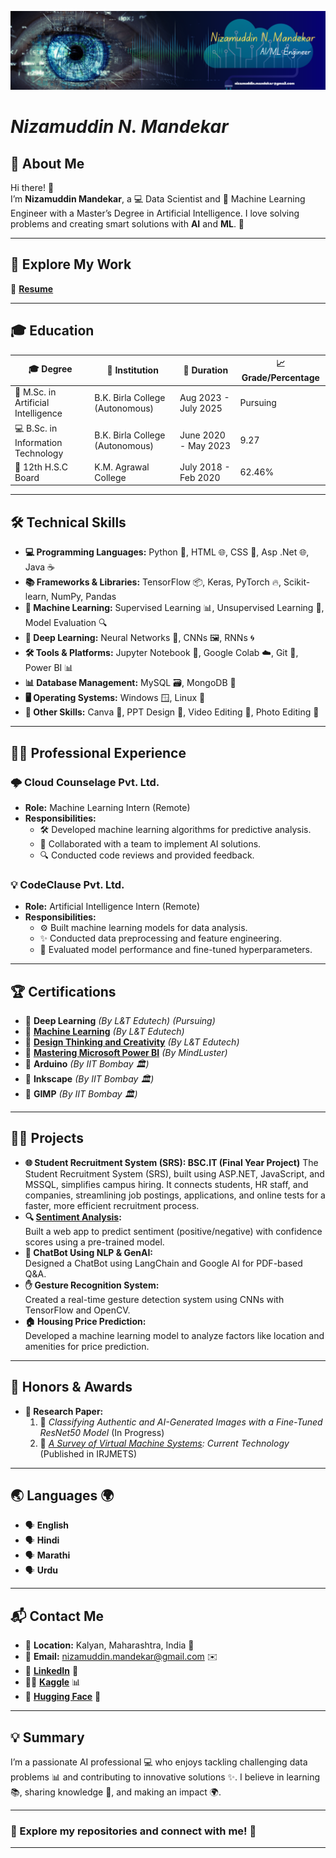 ![Banner](Banner.png)

# *Nizamuddin N. Mandekar*

## 🌟 About Me  
Hi there! 👋  
I’m **Nizamuddin Mandekar**, a 💻 Data Scientist and 🤖 Machine Learning Engineer with a Master’s Degree in Artificial Intelligence. I love solving problems and creating smart solutions with **AI** and **ML**. 🌈  

---

## 📂 **Explore My Work**  
📄 [**Resume**](./my_RESUME.pdf)  

---

## 🎓 Education  
| 🎓 **Degree**                       | 🏫 **Institution**                | 📅 **Duration**         | 📈 **Grade/Percentage** |
|-------------------------------------|-----------------------------------|-------------------------|-------------------------|
| 🧠 M.Sc. in Artificial Intelligence | B.K. Birla College (Autonomous)  | Aug 2023 - July 2025    | Pursuing               |
| 💻 B.Sc. in Information Technology  | B.K. Birla College (Autonomous)  | June 2020 - May 2023    | 9.27                   |
| 📖 12th H.S.C Board                 | K.M. Agrawal College             | July 2018 - Feb 2020    | 62.46%                 |

---

## 🛠️ Technical Skills   
- **💻 Programming Languages:** Python 🐍, HTML 🌐, CSS 🎨, Asp .Net 🌐, Java ☕  
- **📚 Frameworks & Libraries:** TensorFlow 📦, Keras, PyTorch 🔥, Scikit-learn, NumPy, Pandas  
- **🤖 Machine Learning:** Supervised Learning 📊, Unsupervised Learning 🧩, Model Evaluation 🔍  
- **🧠 Deep Learning:** Neural Networks 🧠, CNNs 🖼️, RNNs 🌀  
- **🛠️ Tools & Platforms:** Jupyter Notebook 📒, Google Colab ☁️, Git 🌿, Power BI 📊  
- **📊 Database Management:** MySQL 🗃️, MongoDB 🍃  
- **🖥️ Operating Systems:** Windows 🪟, Linux 🐧  
- **🎨 Other Skills:** Canva 🎨, PPT Design 📑, Video Editing 🎥, Photo Editing 📸  

---

## 👨‍💻 Professional Experience   
### **🌩️ Cloud Counselage Pvt. Ltd.**  
- **Role:** Machine Learning Intern (Remote)  
- **Responsibilities:**  
  - 🛠️ Developed machine learning algorithms for predictive analysis.  
  - 🤝 Collaborated with a team to implement AI solutions.  
  - 🔍 Conducted code reviews and provided feedback.  

### **💡 CodeClause Pvt. Ltd.**  
- **Role:** Artificial Intelligence Intern (Remote)  
- **Responsibilities:**  
  - ⚙️ Built machine learning models for data analysis.  
  - ✨ Conducted data preprocessing and feature engineering.  
  - 🎯 Evaluated model performance and fine-tuned hyperparameters.  

---

## 🏆 Certifications   
- 📘 **Deep Learning** *(By L&T Edutech)* *(Pursuing)*  
- 📕 [**Machine Learning**](https://iggnitewebcertification.lntedutech.com/?certificationID=dzp9JU_WYRUHFTM_267105454540822&name=Nizamuddin%20Naeem%20Mandekar%20&course=Machine%20Learning) *(By L&T Edutech)*  
- 📗 [**Design Thinking and Creativity**](https://iggnitewebcertification.lntedutech.com/?certificationID=dzp9JU_rO0JEigU_334234619920411&name=Mandekar%20Nizamuddin%20Naeem&course=Design%20Thinking%20and%20Creativity) *(By L&T Edutech)*  
- 📘 [**Mastering Microsoft Power BI**](https://www.mindluster.com/student/certificate/16332363245) *(By MindLuster)*  
- 📗 **Arduino** *(By IIT Bombay 🏛️)*  
- 📘 **Inkscape** *(By IIT Bombay 🏛️)*  
- 📕 **GIMP** *(By IIT Bombay 🏛️)*  

---

## 🧑‍🔬 Projects   
- **🌐 Student Recruitment System (SRS): BSC.IT (Final Year Project)**
The Student Recruitment System (SRS), built using ASP.NET, JavaScript, and MSSQL, simplifies campus hiring. It connects students, HR staff, and companies, streamlining job postings, applications, and online tests for a faster, more efficient recruitment process.
- **🔍 [Sentiment Analysis](https://huggingface.co/spaces/NizamuddinMandekar/SentimentAnalysis):**  
  Built a web app to predict sentiment (positive/negative) with confidence scores using a pre-trained model.  
- **🤖 ChatBot Using NLP & GenAI:**  
  Designed a ChatBot using LangChain and Google AI for PDF-based Q&A.  
- **✋ Gesture Recognition System:**  
  Created a real-time gesture detection system using CNNs with TensorFlow and OpenCV.  
- **🏠 Housing Price Prediction:**  
  Developed a machine learning model to analyze factors like location and amenities for price prediction.  

---

## 🏅 Honors & Awards  
- **📄 Research Paper:**  
  1. 🧪 *Classifying Authentic and AI-Generated Images with a Fine-Tuned ResNet50 Model* (In Progress)  
  2. 📜 *[A Survey of Virtual Machine Systems](https://www.doi.org/10.56726/IRJMETS30061): Current Technology* (Published in IRJMETS)  

---

## 🌏 Languages 🌍  
- 🗣️ **English**  
- 🗣️ **Hindi**  
- 🗣️ **Marathi**  
- 🗣️ **Urdu**  

---

## 📬 Contact Me  
- 📍 **Location:** Kalyan, Maharashtra, India 🏡  
- 📧 **Email:** [nizamuddin.mandekar@gmail.com](mailto:nizamuddin.mandekar@gmail.com) ✉️  
- 💼 [**LinkedIn**](https://www.linkedin.com/in/nizamuddin-mandekar-226291219/) 🔗  
- 🧑‍💻 [**Kaggle**](https://www.kaggle.com/nizamuddinmandekar) 📊  
- 🤗 [**Hugging Face**](https://huggingface.co/NizamuddinMandekar) 🤗  

---

## 💡 Summary  
I’m a passionate AI professional 💻 who enjoys tackling challenging data problems 📊 and contributing to innovative solutions ✨. I believe in learning 📚, sharing knowledge 🤝, and making an impact 🌍.  

---

### **🚀 Explore my repositories and connect with me! 🌟**  

--- 
